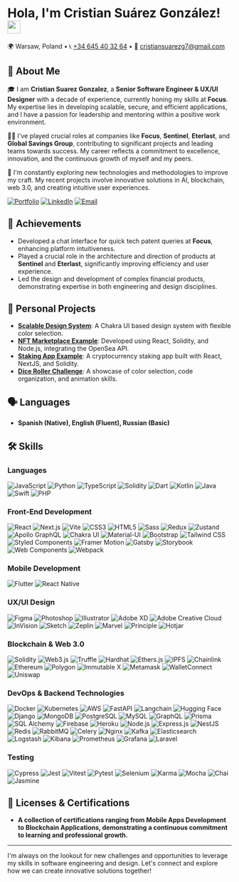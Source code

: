 # Hola, I'm Cristian Suárez González! <img src="https://media.giphy.com/media/hvRJCLFzcasrR4ia7z/giphy.gif" width="29px" height="29px">

🌍 Warsaw, Poland • 📞 [+34 645 40 32 64](tel:+34645403164) • 📧 [cristiansuarezg7@gmail.com](cristiansuarezg7@gmail.com)

## 🚀 About Me

🎓 I am **Cristian Suarez Gonzalez**, a **Senior Software Engineer & UX/UI Designer** with a decade of experience, currently honing my skills at **Focus**. My expertise lies in developing scalable, secure, and efficient applications, and I have a passion for leadership and mentoring within a positive work environment.

👨‍💻 I've played crucial roles at companies like **Focus**, **Sentinel**, **Eterlast**, and **Global Savings Group**, contributing to significant projects and leading teams towards success. My career reflects a commitment to excellence, innovation, and the continuous growth of myself and my peers.

🌱 I'm constantly exploring new technologies and methodologies to improve my craft. My recent projects involve innovative solutions in AI, blockchain, web 3.0, and creating intuitive user experiences.

[![Portfolio](https://img.shields.io/badge/Portfolio-5340ff?style=for-the-badge&logo=Google-chrome&logoColor=white)](https://cristiansuarez.netlify.app/)
[![LinkedIn](https://img.shields.io/badge/LinkedIn-0077B5?style=for-the-badge&logo=LinkedIn&logoColor=white)](https://linkedin.com/in/hicrist)
[![Email](https://img.shields.io/badge/Email-D14836?style=for-the-badge&logo=gmail&logoColor=white)](mailto:cristiansuarezg7@gmail.com)

## 🏅 Achievements

- Developed a chat interface for quick tech patent queries at **Focus**, enhancing platform intuitiveness.
- Played a crucial role in the architecture and direction of products at **Sentinel** and **Eterlast**, significantly improving efficiency and user experience.
- Led the design and development of complex financial products, demonstrating expertise in both engineering and design disciplines.

## 🌟 Personal Projects

- **[Scalable Design System](https://github.com/Royalcrist/next-app-template/tree/main/design-system)**: A Chakra UI based design system with flexible color selection.
- **[NFT Marketplace Example](https://github.com/Royalcrist/nft-marketplace-opensea)**: Developed using React, Solidity, and Node.js, integrating the OpenSea API.
- **[Staking App Example](https://github.com/Royalcrist/stake.app)**: A cryptocurrency staking app built with React, NextJS, and Solidity.
- **[Dice Roller Challenge](https://github.com/Royalcrist/dice-roller)**: A showcase of color selection, code organization, and animation skills.

## 🗣 Languages

- **Spanish (Native), English (Fluent), Russian (Basic)**

## 🛠️ Skills

### Languages

![JavaScript](https://img.shields.io/badge/JavaScript-F7DF1E?style=for-the-badge&logo=javascript&logoColor=black)
![Python](https://img.shields.io/badge/Python-3776AB?style=for-the-badge&logo=python&logoColor=white)
![TypeScript](https://img.shields.io/badge/TypeScript-3178C6?style=for-the-badge&logo=typescript&logoColor=white)
![Solidity](https://img.shields.io/badge/Solidity-363636?style=for-the-badge&logo=solidity&logoColor=white)
![Dart](https://img.shields.io/badge/Dart-0175C2?style=for-the-badge&logo=dart&logoColor=white)
![Kotlin](https://img.shields.io/badge/Kotlin-0095D5?style=for-the-badge&logo=kotlin&logoColor=white)
![Java](https://img.shields.io/badge/Java-007396?style=for-the-badge&logo=java&logoColor=white)
![Swift](https://img.shields.io/badge/Swift-FA7343?style=for-the-badge&logo=swift&logoColor=white)
![PHP](https://img.shields.io/badge/PHP-777BB4?style=for-the-badge&logo=php&logoColor=white)

### Front-End Development

![React](https://img.shields.io/badge/React-20232A?style=for-the-badge&logo=react&logoColor=61DAFB)
![Next.js](https://img.shields.io/badge/Next.js-000000?style=for-the-badge&logo=next.js&logoColor=white)
![Vite](https://img.shields.io/badge/Vite-646CFF?style=for-the-badge&logo=vite&logoColor=white)
![CSS3](https://img.shields.io/badge/CSS3-1572B6?style=for-the-badge&logo=css3&logoColor=white)
![HTML5](https://img.shields.io/badge/HTML5-E34F26?style=for-the-badge&logo=html5&logoColor=white)
![Sass](https://img.shields.io/badge/Sass-CC6699?style=for-the-badge&logo=sass&logoColor=white)
![Redux](https://img.shields.io/badge/Redux-764ABC?style=for-the-badge&logo=redux&logoColor=white)
![Zustand](https://img.shields.io/badge/Zustand-000?style=for-the-badge&logo=zustand&logoColor=white)
![Apollo GraphQL](https://img.shields.io/badge/Apollo_GraphQL-311C87?style=for-the-badge&logo=apollo-graphql&logoColor=white)
![Chakra UI](https://img.shields.io/badge/Chakra_UI-319795?style=for-the-badge&logo=chakra-ui&logoColor=white)
![Material-UI](https://img.shields.io/badge/Material--UI-0081CB?style=for-the-badge&logo=material-ui&logoColor=white)
![Bootstrap](https://img.shields.io/badge/Bootstrap-7952B3?style=for-the-badge&logo=bootstrap&logoColor=white)
![Tailwind CSS](https://img.shields.io/badge/Tailwind_CSS-38B2AC?style=for-the-badge&logo=tailwind-css&logoColor=white)
![Styled Components](https://img.shields.io/badge/Styled_Components-DB7093?style=for-the-badge&logo=styled-components&logoColor=white)
![Framer Motion](https://img.shields.io/badge/Framer_Motion-0055FF?style=for-the-badge&logo=framer&logoColor=white)
![Gatsby](https://img.shields.io/badge/Gatsby-663399?style=for-the-badge&logo=gatsby&logoColor=white)
![Storybook](https://img.shields.io/badge/Storybook-FF4785?style=for-the-badge&logo=storybook&logoColor=white)
![Web Components](https://img.shields.io/badge/Web_Components-29ABE2?style=for-the-badge&logo=webcomponents.org&logoColor=white)
![Webpack](https://img.shields.io/badge/Webpack-8DD6F9?style=for-the-badge&logo=webpack&logoColor=black)

### Mobile Development

![Flutter](https://img.shields.io/badge/Flutter-02569B?style=for-the-badge&logo=flutter&logoColor=white)
![React Native](https://img.shields.io/badge/React_Native-20232A?style=for-the-badge&logo=react&logoColor=61DAFB)

### UX/UI Design

![Figma](https://img.shields.io/badge/Figma-F24E1E?style=for-the-badge&logo=figma&logoColor=white)
![Photoshop](https://img.shields.io/badge/Photoshop-31A8FF?style=for-the-badge&logo=adobe-photoshop&logoColor=white)
![Illustrator](https://img.shields.io/badge/Illustrator-FF9A00?style=for-the-badge&logo=adobe-illustrator&logoColor=white)
![Adobe XD](https://img.shields.io/badge/Adobe_XD-FF61F6?style=for-the-badge&logo=adobe-xd&logoColor=white)
![Adobe Creative Cloud](https://img.shields.io/badge/Adobe_Creative_Cloud-DA1F26?style=for-the-badge&logo=adobe-creative-cloud&logoColor=white)
![InVision](https://img.shields.io/badge/InVision-FF3366?style=for-the-badge&logo=invision&logoColor=white)
![Sketch](https://img.shields.io/badge/Sketch-F7B500?style=for-the-badge&logo=sketch&logoColor=white)
![Zeplin](https://img.shields.io/badge/Zeplin-FB8C00?style=for-the-badge&logo=zeplin&logoColor=white)
![Marvel](https://img.shields.io/badge/Marvel-E6233F?style=for-the-badge&logo=marvel&logoColor=white)
![Principle](https://img.shields.io/badge/Principle-FA4B3C?style=for-the-badge&logo=principle&logoColor=white)
![Hotjar](https://img.shields.io/badge/Hotjar-FF3C00?style=for-the-badge&logo=hotjar&logoColor=white)

### Blockchain & Web 3.0

![Solidity](https://img.shields.io/badge/Solidity-363636?style=for-the-badge&logo=solidity&logoColor=white)
![Web3.js](https://img.shields.io/badge/Web3.js-F16822?style=for-the-badge&logo=web3.js&logoColor=white)
![Truffle](https://img.shields.io/badge/Truffle-383838?style=for-the-badge&logo=truffle&logoColor=white)
![Hardhat](https://img.shields.io/badge/Hardhat-277A9F?style=for-the-badge&logo=hardhat&logoColor=white)
![Ethers.js](https://img.shields.io/badge/Ethers.js-2C2C2C?style=for-the-badge&logo=ethereum&logoColor=white)
![IPFS](https://img.shields.io/badge/IPFS-65C2CB?style=for-the-badge&logo=ipfs&logoColor=white)
![Chainlink](https://img.shields.io/badge/Chainlink-375BD2?style=for-the-badge&logo=chainlink&logoColor=white)
![Ethereum](https://img.shields.io/badge/Ethereum-3C3C3D?style=for-the-badge&logo=ethereum&logoColor=white)
![Polygon](https://img.shields.io/badge/Polygon-8247E5?style=for-the-badge&logo=polygon&logoColor=white)
![Immutable X](https://img.shields.io/badge/Immutable_X-000000?style=for-the-badge&logo=immutable-x&logoColor=white)
![Metamask](https://img.shields.io/badge/Metamask-F6851B?style=for-the-badge&logo=metamask&logoColor=white)
![WalletConnect](https://img.shields.io/badge/WalletConnect-FFC838?style=for-the-badge&logo=walletconnect&logoColor=white)
![Uniswap](https://img.shields.io/badge/Uniswap-FF007A?style=for-the-badge&logo=uniswap&logoColor=white)

### DevOps & Backend Technologies

![Docker](https://img.shields.io/badge/Docker-2496ED?style=for-the-badge&logo=docker&logoColor=white)
![Kubernetes](https://img.shields.io/badge/Kubernetes-326CE5?style=for-the-badge&logo=kubernetes&logoColor=white)
![AWS](https://img.shields.io/badge/Amazon_AWS-232F3E?style=for-the-badge&logo=amazon-aws&logoColor=white)
![FastAPI](https://img.shields.io/badge/FastAPI-009688?style=for-the-badge&logo=fastapi&logoColor=white)
![Langchain](https://img.shields.io/badge/Langchain-000000?style=for-the-badge&logo=langchain&logoColor=white)
![Hugging Face](https://img.shields.io/badge/Hugging_Face-232F3E?style=for-the-badge&logo=huggingface&logoColor=white)
![Django](https://img.shields.io/badge/Django-092E20?style=for-the-badge&logo=django&logoColor=white)
![MongoDB](https://img.shields.io/badge/MongoDB-47A248?style=for-the-badge&logo=mongodb&logoColor=white)
![PostgreSQL](https://img.shields.io/badge/PostgreSQL-336791?style=for-the-badge&logo=postgresql&logoColor=white)
![MySQL](https://img.shields.io/badge/MySQL-4479A1?style=for-the-badge&logo=mysql&logoColor=white)
![GraphQL](https://img.shields.io/badge/GraphQL-E10098?style=for-the-badge&logo=graphql&logoColor=white)
![Prisma](https://img.shields.io/badge/Prisma-2D3748?style=for-the-badge&logo=prisma&logoColor=white)
![SQL Alchemy](https://img.shields.io/badge/SQL_Alchemy-333?style=for-the-badge&logo=sqlalchemy&logoColor=white)
![Firebase](https://img.shields.io/badge/Firebase-FFCA28?style=for-the-badge&logo=firebase&logoColor=black)
![Heroku](https://img.shields.io/badge/Heroku-430098?style=for-the-badge&logo=heroku&logoColor=white)
![Node.js](https://img.shields.io/badge/Node.js-339933?style=for-the-badge&logo=node.js&logoColor=white)
![Express.js](https://img.shields.io/badge/Express.js-000000?style=for-the-badge&logo=express&logoColor=white)
![NestJS](https://img.shields.io/badge/NestJS-E0234E?style=for-the-badge&logo=nestjs&logoColor=white)
![Redis](https://img.shields.io/badge/Redis-DC382D?style=for-the-badge&logo=redis&logoColor=white)
![RabbitMQ](https://img.shields.io/badge/RabbitMQ-FF6600?style=for-the-badge&logo=rabbitmq&logoColor=white)
![Celery](https://img.shields.io/badge/Celery-37814A?style=for-the-badge&logo=celery&logoColor=white)
![Nginx](https://img.shields.io/badge/Nginx-009639?style=for-the-badge&logo=nginx&logoColor=white)
![Kafka](https://img.shields.io/badge/Apache_Kafka-231F20?style=for-the-badge&logo=apache-kafka&logoColor=white)
![Elasticsearch](https://img.shields.io/badge/Elasticsearch-005571?style=for-the-badge&logo=elasticsearch&logoColor=white)
![Logstash](https://img.shields.io/badge/Logstash-005571?style=for-the-badge&logo=logstash&logoColor=white)
![Kibana](https://img.shields.io/badge/Kibana-005571?style=for-the-badge&logo=kibana&logoColor=white)
![Prometheus](https://img.shields.io/badge/Prometheus-E6522C?style=for-the-badge&logo=prometheus&logoColor=white)
![Grafana](https://img.shields.io/badge/Grafana-F46800?style=for-the-badge&logo=grafana&logoColor=white)
![Laravel](https://img.shields.io/badge/Laravel-FF2D20?style=for-the-badge&logo=laravel&logoColor=white)

### Testing

![Cypress](https://img.shields.io/badge/Cypress-17202C?style=for-the-badge&logo=cypress&logoColor=white)
![Jest](https://img.shields.io/badge/Jest-C21325?style=for-the-badge&logo=jest&logoColor=white)
![Vitest](https://img.shields.io/badge/Vitest-333?style=for-the-badge&logo=vitest&logoColor=white)
![Pytest](https://img.shields.io/badge/Pytest-0A9EDC?style=for-the-badge&logo=pytest&logoColor=white)
![Selenium](https://img.shields.io/badge/Selenium-43B02A?style=for-the-badge&logo=selenium&logoColor=white)
![Karma](https://img.shields.io/badge/Karma-61DAFB?style=for-the-badge&logo=karma&logoColor=white)
![Mocha](https://img.shields.io/badge/Mocha-8D6748?style=for-the-badge&logo=mocha&logoColor=white)
![Chai](https://img.shields.io/badge/Chai-A30701?style=for-the-badge&logo=chai&logoColor=white)
![Jasmine](https://img.shields.io/badge/Jasmine-8A4182?style=for-the-badge&logo=jasmine&logoColor=white)

## 📘 Licenses & Certifications

- **A collection of certifications ranging from Mobile Apps Development to Blockchain Applications, demonstrating a continuous commitment to learning and professional growth.**

---

I'm always on the lookout for new challenges and opportunities to leverage my skills in software engineering and design. Let's connect and explore how we can create innovative solutions together!
